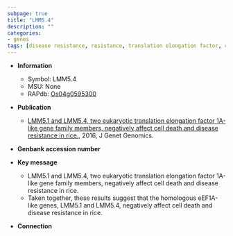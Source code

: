 ```yaml
---
subpage: true
title: "LMM5.4"
description: ""
categories:
- genes
tags: [disease resistance, resistance, translation elongation factor, cell death]
---
```


* **Information**  
    + Symbol: LMM5.4  
    + MSU: None  
    + RAPdb: [Os04g0595300](http://rapdb.dna.affrc.go.jp/viewer/gbrowse_details/irgsp1?name=Os04g0595300)  

* **Publication**  
    + [LMM5.1 and LMM5.4, two eukaryotic translation elongation factor 1A-like gene family members, negatively affect cell death and disease resistance in rice.](http://www.ncbi.nlm.nih.gov/pubmed?term=LMM5.1+and+LMM5.4,+two+eukaryotic+translation+elongation+factor+1A-like+gene+family+members,+negatively+affect+cell+death+and+disease+resistance+in+rice.%5BTitle%5D), 2016, J Genet Genomics.

* **Genbank accession number**  

* **Key message**  
    + LMM5.1 and LMM5.4, two eukaryotic translation elongation factor 1A-like gene family members, negatively affect cell death and disease resistance in rice.
    + Taken together, these results suggest that the homologous eEF1A-like genes, LMM5.1 and LMM5.4, negatively affect cell death and disease resistance in rice.

* **Connection**  



